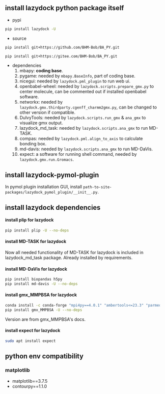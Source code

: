 <!--
 * @Date: 2025-02-06 16:18:51
 * @LastEditors: BHM-Bob 2262029386@qq.com
 * @LastEditTime: 2025-03-06 21:33:36
 * @Description: 
-->
## install lazydock python package itself 
- pypi
```bash
pip install lazydock -U
```
- source
```bash
pip install git+https://github.com/BHM-Bob/BA_PY.git
```
```bash
pip install git+https://gitee.com/BHM-Bob/BA_PY.git
```
- dependencies
  1. mbapy: **coding base**.
  2. pygame: needed by `mbapy.BaseInfo`, part of coding base.
  3. nicegui: needed by `lazydock.pml_plugin` to run web ui.
  4. openbabel-wheel: needed by `lazydock.scripts.prepare_gmx.py` to center molecule, can be commented out if installed openbabel software.
  5. networkx: needed by `lazydock.gmx.thirdparty.cgenff_charmm2gmx.py`, can be changed to other version if compatible.
  6. DuIvyTools: needed by `lazydock.scripts.run_gmx` & `ana_gmx` to visualize gmx output.
  7. lazydock_md_task: needed by `lazydock.scripts.ana_gmx` to run MD-TASK.
  8. compas: needed by `lazydock.pml.align_to_axis` to calculate bonding box.
  9. md-davis: needed by `lazydock.scripts.ana_gmx` to run MD-DaVis.
  10. expect: a software for running shell command, needed by `lazydock.gmx.run.Gromacs`.

## install lazydock-pymol-plugin
In pymol plugin installation GUI, install `path-to-site-packages/lazydock_pymol_plugin/__init__.py`.

## install lazydock dependencies
#### install plip for lazydock
```bash
pip install plip -U --no-deps
```

#### install MD-TASK for lazydock
Now all needed functionality of MD-TASK for lazydock is included in lazydock_md_task package. Already installed by requirements.

#### install MD-DaVis for lazydock
```bash
pip install biopandas h5py
pip install md-davis -U --no-deps
```

#### install gmx_MMPBSA for lazydock
```bash
conda install -c conda-forge "mpi4py==4.0.1" "ambertools<=23.3" "parmed==4.2.2" pocl
pip install gmx_MMPBSA -U --no-deps
```
Version are from gmx_MMPBSA's docs.


#### install expect for lazydock
```bash
sudo apt install expect
```

## python env compatibility
### matplotlib
- matplotlib==3.7.5
- contourpy==1.1.0